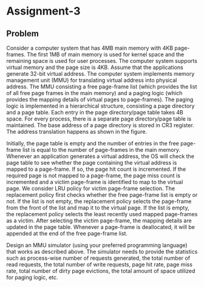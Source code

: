 # Assignment-3

## Problem
Consider a computer system that has 4MB main memory with 4KB page-frames. The
first 1MB of main memory is used for kernel space and the remaining space is used
for user processes. The computer system supports virtual memory and the page size is
4KB. Assume that the applications generate 32-bit virtual address. The computer
system implements memory management unit (MMU) for translating virtual address
into physical address. The MMU consisting a free page-frame list (which provides the
list of all free page frames in the main memory) and a paging logic (which provides
the mapping details of virtual pages to page-frames). The paging logic is implemented
in a hierarchical structure, consisting a page directory and a page table. Each entry in
the page directory/page table takes 4B space. For every process, there is a separate
page directory/page table is maintained. The base address of a page directory is stored
in CR3 register. The address translation happens as shown in the figure.  

Initially, the page table is empty and the number of entries in the free page-frame list
is equal to the number of page-frames in the main memory. Whenever an application
generates a virtual address, the OS will check the page table to see whether the page
containing the virtual address is mapped to a page-frame. If so, the page hit count is
incremented. If the required page is not mapped to a page-frame, the page miss count
is incremented and a victim page-frame is identified to map to the virtual page. We
consider LRU policy for victim page-frame selection. The replacement policy first
checks whether the free page-frame list is empty or not. If the list is not empty, the
replacement policy selects the page-frame from the front of the list and map it to the
virtual page. If the list is empty, the replacement policy selects the least recently used
mapped page-frames as a victim. After selecting the victim page-frame, the mapping
details are updated in the page table. Whenever a page-frame is deallocated, it will be
appended at the end of the free page-frame list.  

Design an MMU simulator (using your preferred programming language) that works
as described above. The simulator needs to provide the statistics such as process-wise
number of requests generated, the total number of read requests, the total number of
write requests, page hit rate, page miss rate, total number of dirty page evictions, the
total amount of space utilized for paging logic, etc.
